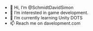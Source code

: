 - 👋 Hi, I’m @SchmidtDavidSimon
- 👀 I’m interested in game development.
- 🌱 I’m currently learning Unity DOTS
- 📫 Reach me on davelopment.com

<!---
SchmidtDavidSimon/SchmidtDavidSimon is a ✨ special ✨ repository because its `README.md` (this file) appears on your GitHub profile.
You can click the Preview link to take a look at your changes.
--->
